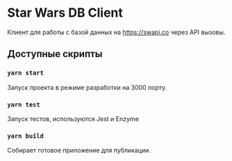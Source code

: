 # Star Wars DB Client
Клиент для работы с базой данных на https://swapi.co через API вызовы.


## Доступные скрипты

### `yarn start`

Запуск проекта в режиме разработки на 3000 порту.<br />


### `yarn test`

Запуск тестов, используются Jest и Enzyme<br />


### `yarn build`

Собирает готовое приложение для публикации.<br />
